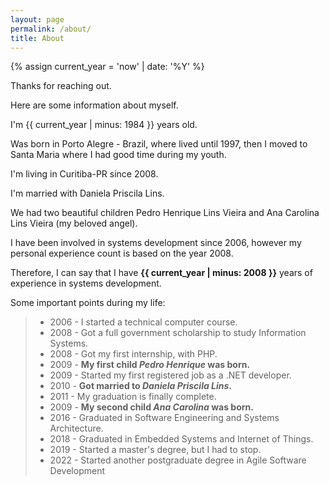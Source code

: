 ```yaml
---
layout: page
permalink: /about/
title: About
---
```


{% assign current_year = 'now' | date: '%Y' %}

Thanks for reaching out.

Here are some information about myself.

I'm {{ current_year | minus: 1984 }} years old.

Was born in Porto Alegre - Brazil, where lived until 1997, then I moved to Santa Maria where I had good time during my youth.

I'm living in Curitiba-PR since 2008.

I'm married with Daniela Priscila Lins.

We had two beautiful children Pedro Henrique Lins Vieira and Ana Carolina Lins Vieira (my beloved angel).

I have been involved in systems development since 2006, however my personal experience count is based on the year 2008.

Therefore, I can say that I have **{{ current_year | minus: 2008 }}** years of experience in systems development.

Some important points during my life:

> * 2006 - I started a technical computer course.
> * 2008 - Got a full government scholarship to study Information Systems.
> * 2008 - Got my first internship, with PHP.
> * 2009 - **My first child *Pedro Henrique* was born.**
> * 2009 - Started my first registered job as a .NET developer.
> * 2010 - **Got married to *Daniela Priscila Lins*.**
> * 2011 - My graduation is finally complete.
> * 2009 - **My second child *Ana Carolina* was born.**
> * 2016 - Graduated in Software Engineering and Systems Architecture.
> * 2018 - Graduated in Embedded Systems and Internet of Things.
> * 2019 - Started a master's degree, but I had to stop.
> * 2022 - Started another postgraduate degree in Agile Software Development